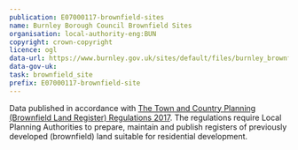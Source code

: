 ```yaml
---
publication: E07000117-brownfield-sites
name: Burnley Borough Council Brownfield Sites
organisation: local-authority-eng:BUN
copyright: crown-copyright
licence: ogl
data-url: https://www.burnley.gov.uk/sites/default/files/burnley_brownfieldregister_2018-02-28_rev1_0.csv
data-gov-uk: 
task: brownfield_site
prefix: E07000117-brownfield-site
---
```


Data published in accordance with [The Town and Country Planning (Brownfield Land Register) Regulations 2017](http://www.legislation.gov.uk/uksi/2017/403/contents/made).
The regulations require Local Planning Authorities to prepare, maintain and publish registers of previously developed (brownfield) land suitable for residential development.

